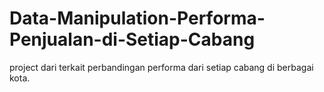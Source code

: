 # Data-Manipulation-Performa-Penjualan-di-Setiap-Cabang
project dari terkait perbandingan performa dari setiap cabang di berbagai kota.
